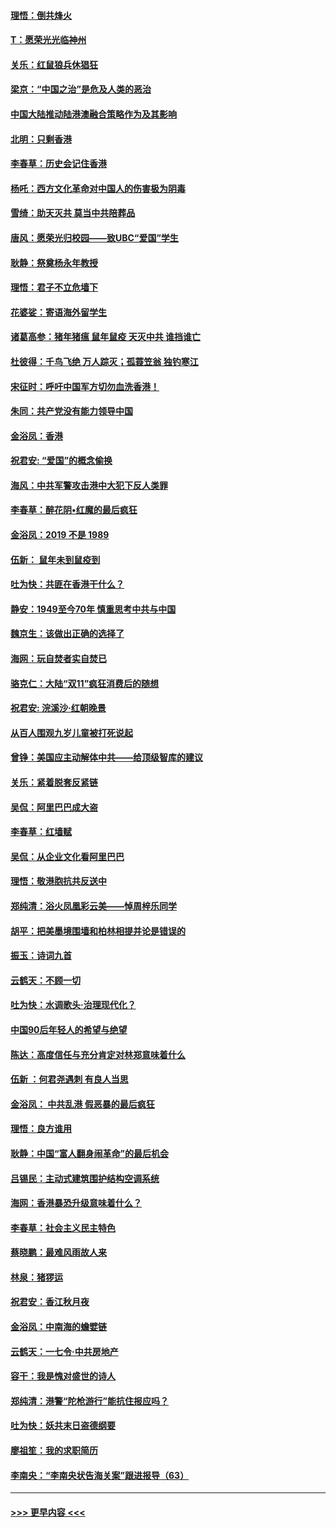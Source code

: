 #### [理悟：倒共烽火](../pages/nsc993/n11668844.md?t=11202044) 
#### [T：愿荣光光临神州](../pages/nsc993/n11668421.md?t=11202044) 
#### [关乐：红鼠狼兵休猖狂](../pages/nsc993/n11668378.md?t=11202044) 
#### [梁京：“中国之治”是危及人类的恶治](../pages/nsc993/n11668328.md?t=11202044) 
#### [中国大陆推动陆港澳融合策略作为及其影响](../pages/nsc993/n11668157.md?t=11202044) 
#### [北明：只剩香港](../pages/nsc993/n11668002.md?t=11202044) 
#### [李春草：历史会记住香港](../pages/nsc993/n11667927.md?t=11202044) 
#### [杨吒：西方文化革命对中国人的伤害极为阴毒](../pages/nsc993/n11664521.md?t=11202044) 
#### [雪绮：助天灭共 莫当中共陪葬品](../pages/nsc993/n11662650.md?t=11202044) 
#### [唐风：愿荣光归校园——致UBC“爱国”学生](../pages/nsc993/n11662194.md?t=11202044) 
#### [耿静：祭奠杨永年教授](../pages/nsc993/n11662514.md?t=11202044) 
#### [理悟：君子不立危墙下](../pages/nsc993/n11662172.md?t=11202044) 
#### [花婆娑：寄语海外留学生](../pages/nsc993/n11662121.md?t=11202044) 
#### [诸葛高参：猪年猪瘟 鼠年鼠疫 天灭中共 谁挡谁亡](../pages/nsc993/n11661980.md?t=11202044) 
#### [杜彼得：千鸟飞绝 万人踪灭；孤蓑笠翁 独钓寒江](../pages/nsc993/n11661170.md?t=11202044) 
#### [宋征时：呼吁中国军方切勿血洗香港！](../pages/nsc993/n11415318.md?t=11202044) 
#### [朱同：共产党没有能力领导中国](../pages/nsc993/n11660421.md?t=11202044) 
#### [金浴凤：香港](../pages/nsc993/n11660419.md?t=11202044) 
#### [祝君安: “爱国”的概念偷换](../pages/nsc993/n11659706.md?t=11202044) 
#### [海风：中共军警攻击港中大犯下反人类罪](../pages/nsc993/n11659632.md?t=11202044) 
#### [李春草：醉花阴•红魔的最后疯狂](../pages/nsc993/n11659287.md?t=11202044) 
#### [金浴凤：2019 不是 1989](../pages/nsc993/n11657663.md?t=11202044) 
#### [伍新： 鼠年未到鼠疫到](../pages/nsc993/n11655098.md?t=11202044) 
#### [吐为快：共匪在香港干什么？](../pages/nsc993/n11654891.md?t=11202044) 
#### [静安：1949至今70年 慎重思考中共与中国](../pages/nsc993/n11651244.md?t=11202044) 
#### [魏京生：该做出正确的选择了](../pages/nsc993/n11653084.md?t=11202044) 
#### [海网：玩自焚者实自焚已](../pages/nsc993/n11652423.md?t=11202044) 
#### [骆克仁：大陆“双11”疯狂消费后的随想](../pages/nsc993/n11652305.md?t=11202044) 
#### [祝君安: 浣溪沙·红朝晚景](../pages/nsc993/n11652258.md?t=11202044) 
#### [从百人围观九岁儿童被打死说起](../pages/nsc993/n11651030.md?t=11202044) 
#### [曾铮：美国应主动解体中共——给顶级智库的建议](../pages/nsc993/n11649888.md?t=11202044) 
#### [关乐：紧着脱套反紧链](../pages/nsc993/n11649069.md?t=11202044) 
#### [吴侃：阿里巴巴成大盗](../pages/nsc993/n11645523.md?t=11202044) 
#### [李春草：红墙赋](../pages/nsc993/n11646389.md?t=11202044) 
#### [吴侃：从企业文化看阿里巴巴](../pages/nsc993/n11645476.md?t=11202044) 
#### [理悟：敬港胞抗共反送中](../pages/nsc993/n11645466.md?t=11202044) 
#### [郑纯清：浴火凤凰彩云美——悼周梓乐同学](../pages/nsc993/n11645155.md?t=11202044) 
#### [胡平：把美墨境围墙和柏林相提并论是错误的](../pages/nsc993/n11645134.md?t=11202044) 
#### [振玉：诗词九首](../pages/nsc993/n11644081.md?t=11202044) 
#### [云鹤天：不顾一切](../pages/nsc993/n11643508.md?t=11202044) 
#### [吐为快：水调歌头·治理现代化？](../pages/nsc993/n11643485.md?t=11202044) 
#### [中国90后年轻人的希望与绝望](../pages/nsc993/n11642317.md?t=11202044) 
#### [陈达：高度信任与充分肯定对林郑意味着什么](../pages/nsc993/n11641441.md?t=11202044) 
#### [伍新 ：何君尧遇刺 有良人当思](../pages/nsc993/n11641503.md?t=11202044) 
#### [金浴凤： 中共乱港  假恶暴的最后疯狂](../pages/nsc993/n11641495.md?t=11202044) 
#### [理悟：良方谁用](../pages/nsc993/n11641463.md?t=11202044) 
#### [耿静：中国“富人翻身闹革命”的最后机会](../pages/nsc993/n11640655.md?t=11202044) 
#### [吕锡民：主动式建筑围护结构空调系统](../pages/nsc993/n11640168.md?t=11202044) 
#### [海网：香港暴恐升级意味着什么？](../pages/nsc993/n11635904.md?t=11202044) 
#### [李春草：社会主义民主特色](../pages/nsc993/n11634657.md?t=11202044) 
#### [蔡晓鹏：最难风雨故人来](../pages/nsc993/n11633145.md?t=11202044) 
#### [林泉：猪猡运](../pages/nsc993/n11631469.md?t=11202044) 
#### [祝君安：香江秋月夜](../pages/nsc993/n11631440.md?t=11202044) 
#### [金浴凤：中南海的蟾嬖链](../pages/nsc993/n11631290.md?t=11202044) 
#### [云鹤天：一七令·中共房地产](../pages/nsc993/n11630084.md?t=11202044) 
#### [容干：我是愧对盛世的诗人](../pages/nsc993/n11630059.md?t=11202044) 
#### [郑纯清：港警“陀枪游行”能抗住报应吗？](../pages/nsc993/n11629999.md?t=11202044) 
#### [吐为快：妖共末日盗德纲要](../pages/nsc993/n11628610.md?t=11202044) 
#### [廖祖笙：我的求职简历](../pages/nsc993/n11628492.md?t=11202044) 
#### [李南央：“李南央状告海关案”跟进报导（63）](../pages/nsc993/n11627039.md?t=11202044) 

----
#### [ >>> 更早内容 <<< ](../indexes/nsc993-earlier.md)
